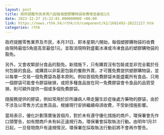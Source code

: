 ```yaml
---
layout: post
title: 政府提醒市民本周六起每個塑膠購物袋收費增至最低1元
date: 2022-12-27 15:22:01.000000000 +08:00
link: https://news.rthk.hk/rthk/ch/component/k2/1681493-20221227.htm
categories: rthk
---
```


政府提醒零售業界及市民，本月31日、即本星期六開始，每個塑膠購物袋的收費由現時最低5角提高至最低1元，並取消現時對盛載冰凍或冷凍食品的塑膠購物袋的豁免。

另外，又會收緊部分食品的豁免。新措施下，只有購買沒有包裝或並非完全載於任何包裝的食品，或購買以非氣密包裝的餐飲外賣，才可獲免費提供塑膠購物袋，並以每單一交易一個免費袋為基本原則。例如首個免費膠袋未能盛載所有食品、只用一個膠袋可能會令膠袋破損，或把多種食品放在同一免費膠袋會令食品的品質受損，則可額外提供一個或多個免費膠袋。

隨服務提供的膠袋，例如常用於診所讓病人帶走醫生診症後處方藥物的膠袋，由於不涉及以零售方式出售貨品，根據現行安排繼續毋須收費，不受新措施影響。

當局表示，優化計劃落實後首個月，對於未有遵守優化措施的商戶，環保署會先作口頭警告，如有關商戶未有糾正違規行為，環保署會採取執法行動。由明年1月31日起，一旦發現商戶有違規情況，環保署在採取執法行動前將不會再作警告。
